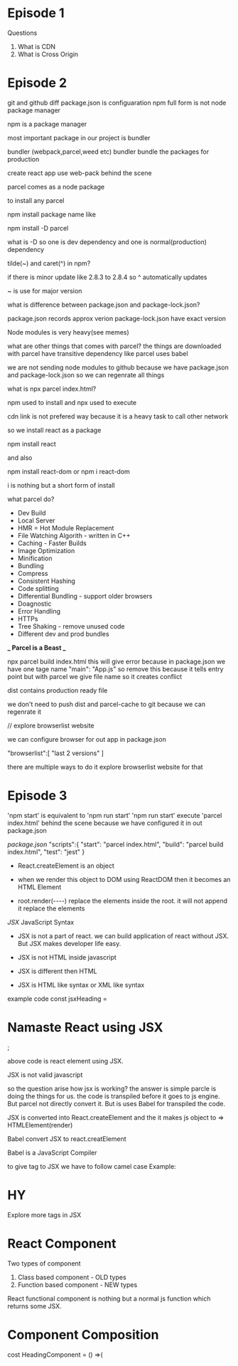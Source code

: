 # Episode 1

Questions

1. What is CDN
2. What is Cross Origin

# Episode 2

git and github diff
package.json is configuaration
npm full form is not node package manager

npm is a package manager

most important package in our project is bundler

bundler (webpack,parcel,weed etc)
bundler bundle the packages for production

create react app use web-pack behind the scene

parcel comes as a node package

to install any parcel

npm install package name
like

npm install -D parcel

what is -D
so one is dev dependency and one is normal(production) dependency

tilde(~) and caret(^) in npm?

if there is minor update like 2.8.3 to 2.8.4 so ^ automatically updates

~ is use for major version

what is difference between package.json and package-lock.json?

package.json records approx verion
package-lock.json have exact version

Node modules is very heavy(see memes)

what are other things that comes with parcel?
the things are downloaded with parcel have transitive dependency
like parcel uses babel

we are not sending node modules to github because we have package.json and package-lock.json so we can regenrate all things

what is npx parcel index.html?

npm used to install and npx used to execute

cdn link is not prefered way because it is a heavy task
to call other network

so we install react as a package

npm install react

and also

npm install react-dom or npm i react-dom

i is nothing but a short form of install

what parcel do?

- Dev Build
- Local Server
- HMR = Hot Module Replacement
- File Watching Algorith - written in C++
- Caching - Faster Builds
- Image Optimization
- Minification
- Bundling
- Compress
- Consistent Hashing
- Code splitting
- Differential Bundling - support older browsers
- Doagnostic
- Error Handling
- HTTPs
- Tree Shaking - remove unused code
- Different dev and prod bundles

**_ Parcel is a Beast _**

npx parcel build index.html
this will give error because in package.json we have one tage name "main": "App.js" so remove this
because it tells entry point but with parcel we give file name so it creates conflict

dist contains production ready file

we don't need to push dist and parcel-cache to git because we can regenrate it

// explore browserlist website

we can configure browser for out app in package.json

"browserlist":[
"last 2 versions"
]

there are multiple ways to do it explore browserlist website for that

# Episode 3

'npm start' is equivalent to 'npm run start'
'npm run start' execute 'parcel index.html' behind the scene
because we have configured it in out package.json

_package.json_
"scripts":{
"start": "parcel index.html",
"build": "parcel build index.html",
"test": "jest"
}

- React.createElement is an object
- when we render this object to DOM using ReactDOM then it becomes an HTML Element

- root.render(----) replace the elements inside the root. it will not append it replace the elements

_JSX_
JavaScript Syntax

- JSX is not a part of react. we can build application of react without JSX. But JSX makes developer life easy.

- JSX is not HTML inside javascript
- JSX is different then HTML
- JSX is HTML like syntax or XML like syntax

example code
const jsxHeading = <h1 id="heading">Namaste React using JSX </h1>;

above code is react element using JSX.

JSX is not valid javascript

so the question arise how jsx is working?
the answer is simple parcle is doing the things for us.
the code is transpiled before it goes to js engine.
But parcel not directly convert it. But is uses Babel for transpiled the code.

JSX is converted into React.createElement and the it makes js object to => HTMLElement(render)

Babel convert JSX to react.creatElement

Babel is a JavaScript Compiler

to give tag to JSX we have to follow camel case
Example: <h1 className="head">HY</h1>

Explore more tags in JSX

# React Component

Two types of component

1. Class based component - OLD types
2. Function based component - NEW types

React functional component is nothing but a normal js function which returns some JSX.

# Component Composition

cost HeadingComponent = () =>(

<div id="container">
<Title />
<h1 className="heading">Namaste React Functional Component</h1>
<div>
);
component inside component is component compostion

JSX prevents malicious attack it prevents from cross site scripting attacks

# Episode 4

passing an argument to a function is same as passing a props

config driven ui

it is not recommended to use index as a key

# Episode 5

.js or .jsx in extension does not make difference

There are two types of export/import named export and default export

- it is recommended to use named export/import if we have multiple things to export

# example

export default Component;
import Component from "path";

- to import named export we use {}
  example
  export const Component
  import { Component } from "../utils/con";

can i use default export as a named import?

# React Hooks

- Normal js utility functions

Two imp hooks

- useState() => superpowerful state variable in react
- useEffect()

import {useState} from "React";
so it is a named import

whenever a state variable changes react re render the component

# React Behind the Scene

Reconciliation Algorithm (React Fiber) => in react 16

virtual dom is a representation of actual dom.
virtual dom is nothing but a js object
Actual dom is tag <div> <div>

diff algorithm => difference between old and new object
